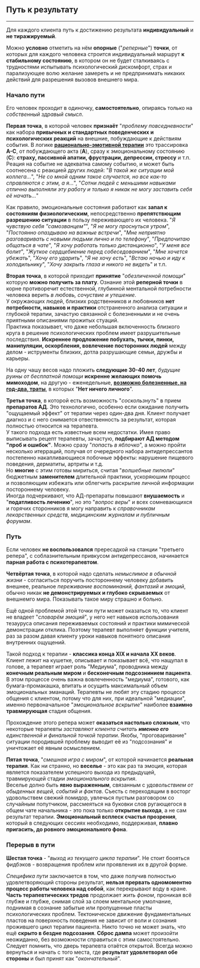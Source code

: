 ## Путь к результату
---

Для каждого клиента путь к достижению результата **индивидуальный** и **не тиражируемый**.

Можно **условно** отметить на нём **опорные** ("_реперные_") **точки**, от которых для каждого человека строится индивидуальный маршрут **к стабильному состоянию**, в котором он не будет сталкиваясь с трудностями испытывать психологический дискомфорт, страх и парализующее волю желание замереть и не предпринимать никаких действий для разрешения вызовов внешнего мира.

### Начало пути

Его человек проходит в одиночку, **самостоятельно**, опираясь только на _собственный здравый смысл_.

**Первая точка**, в которой человек **признаёт** "_проблему повседневности_" как набора **привычных и стандартных поведенческих и психологических реакций** на внешние, побуждающие к действиям события. В логике **[рационально-эмотивной терапии](/method/)** это трассировка **A-C**, от побуждающего акта (**А**), сразу к эмоциональному состоянию (**C**): **страху, пассивной апатии, фрустрации, депрессии, стрессу** и т.п. Реация на событие не адекватна самому событию, и может быть соотнесена с реакцией других людей: "_В такой же ситуации мой коллега..._", "_Не со мной одним такое случается, но все как-то справляются с этим, а я..._", "_Сотни людей с меньшими навыками отлично выполняли эту работу и только я никак не могу заставить себя её начать..._"  
 
 Как правило, эмоциональные состояния работают как **запал к состояниям физиологическим**, непосредственно **препятствющим разрешению ситуации** в пользу переживающего их человека. "_Я чувствую себя "самозванцем"_", "_Я не могу проснуться утром_", "_Постоянно опаздываю на важные встречи_", "_Мне неприятно разговаривать с новыми людьми лично и по телефону_", "_Предпочитаю общаться в чате_", "_Я хочу работать только дистанционно_", "_У меня все болит_", "_Жуткое сердцебиение перед собеседованием_", "_Мне хочется убежать_", "_Хочу его ударить_", "_Я не хочу есть_", "_Встаю ночью и иду к холодильнику_", "_Хочу закрыть глаза и никого не видеть_" и т.п.

 **Вторая точка**, в которой приходит **принятие** "_обезличенной помощи_" которую **можно получить за плату**. Ознание этой **реперной точки** в корне противоречит естественной, глубинной ментальной потребности человека верить _в любовь, сочуствие и утешение_.  
 У окружающих людей, близких родственников и любовников **нет потребности, навыков и практики** отстраненного анализа ситуации и глубокой терапии, зачастую связанной с болезненными и не очень приятными описаниями прожитых стуаций.  
 Практика показывает, что даже небольшая включенность близкого круга в решение психологических проблем имеет разрушительные последствия. **Искреннее продложение побухать, тычки, пинки, манипуляции, оскорбления, вовлечение посторонних людей** между делом - иструменты близких, дотла разрушающие семьи, дружбы и карьеры.

На одну чашу весов надо пложить **следующие 30-40 лет**, _будущие руины от бесплатной помощи_ **искренне желающих помочь мимоходом**, на другую - еженедельные, **[возможно болезненные, на год-два, траты](/value/)**, в которых "**Нет ничего личного**".

**Третья точка**, в которой есть возможность "_соскользнуть_" в прием **препаратов АД**. Это технологично, особенно если ожидание получить "ощущаемый эффект" от терапии через один-два дня.  Клиент получает диагноз и с него снимается отвественность за результат, которая  полностью относится на терапевта.  
У такого подхода есть известные всем недостатки. Имея право выписывать рецепт терапевты, зачастую, **подбирают АД методом "проб и ошибок"**. Можно сразу "_попасть в яблочко_", а можно пройти несколько итерраций, получая от очередного набора антидепрессантов постепенно накапливающиеся побочные эффекты: нарушение пищевого поведения, дерматиты, артриты и т.д.  
Но **многие** с этим готовы мириться, считая "_волшебные пилюли_" бюджетным **заменителем** длительной практики, ускоряюшим процесс и позволяющим избежать или облегчить раскрытие личной информации постороннему человеку.  
Иногда подчеркивают, что АД-препараты повышают **внушаемость** и "**податливость лечению**", но это "_вопрос веры_" и всех сомневающихся и горячих сторонников я могу направить к _справочникам лекарственных средств, медицинским журналам и публичным форумам_.

### Путь

Если человек **не воспользовался** прересадкой на станции "третьего репера", с соблазнительным привкусом антидепрессанов, начинается **парная работа с психотерапевтом**.

**Четвёртая точка**, в которой надо сделать _немыслимое в обычной жизни_ - согласиться поручить постороннему человеку добавить внешнее, реальное _переживание воспоминаний, фантазий и эмоций_, обычно никак **не демонстрируемых и глубоко скрываемых** от внешнемго мира. Показывать такое миру страшно и больно.

Ещё одной проблемой этой точки пути может оказаться то, что клиент не владеет "_словарём эмоций_", у него нет навыков использования тезауруса описания переживаемых состояний и практики мимической демонстрации отклика. Поэтому терапевт выполняет функции учителя, раз за разом давая клиенту уроки навыков понятного описания внутренних ощущений. 

Такой подход к терапии - **классика конца XIX и начала XX веков**. Клиент лежит на кушетке, описывает и показывает всё, что нащупал в голове, а терапевт играет роль "Медиума", проводника между **конечным реальным миром** и **бесконечным подсознинием пациента**.  
В этом процессе очень важна вовлеченность "медиума", готового, как бумага-промакашка, впитать и осущить максимальный объем эмоциональных эманаций. Терапевты не любят эту стадию процессе общения с клиентом, потому что для них, при идеальной "медиации", именно первоначальное "_эмоциональное вскрытие_" наиболее **взаимно травмирующая** стадия общения.

Прохождение этого репера может **оказаться настолько сложным**, что некоторые терапевты _заставляют клиента считать **именно его** единственной и финальной точкой терапии_. Якобы, "проговаривание" ситуации породившей проблему выводит её из "подсознания" и уничтожает её явным осмыслением.  

**Пятая точка**, "_смешная игра с миром_", от которой начинается **реальная терапия**. Как ни странно, но **веселье** - это как раз та эмоция, которая является показателем успешного выхода из предыдущей, травмирующей стадии _эмоционального вскрытия_.  
Веселье долно быть **явно выраженным**, связанным с _удовольствием от обыденных вещей, событий и фактов_. Съесть с переходящим в восторг удовольствем свежий помидор, увлечься пустым разговором со случайным попутчиком, рассмеяться на буковки слов ругающегося в общем чате начальника - это пока только **открытие выхода**, а не сам результат терапии. **Эмоциональный всплеск счастья прозрения**, который в следующих сессиях необходимо, поддерживая, **плавно пригасить, до ровного эмоционального фона**.

### Перерыв в пути

**Шестая точка** - "_выход из текущего цикла терапии_". Не стоит боояться фидбэков - возвращения проблем или проявления их в другой форме.

_Специфика пути_ заключается в том, что даже получив полностью удовлетворяющий стороны результат, **нельзя прервать одномоментно процесс работы человека над собой**, как перекрывают воду в кране. **Часть терапевтических тредов** продолжает _жить фоном_, проникая всё глубже и глубже, снимая слой за слоем ментальное умолчание, поднимая в сознание забытые или пропущенные пласты психологических проблем. Тектоническое движение фундаментальных пластов на поверхность поведения не зависит от воли и сознания прожившего цикл терапии пациента. Никто точно не может знать, что ещё **скрыто в бездне подсозания**. **Сброс дампа** может произойти неожиданно, без возможности справиться с этим самостоятельно. 
Следует помнить, что дверь терапевта отаётся открытой. Всегда можно вернуться и начать с того места, где **результат удовлетворял обе стороны** и был принят как "_окончательный_".
